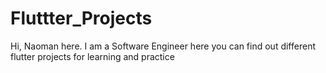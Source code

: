# Fluttter_Projects
Hi, Naoman here. I am a Software Engineer here you can find out different flutter projects for learning and practice
